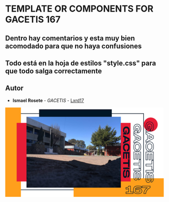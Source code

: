 # TEMPLATE OR COMPONENTS FOR GACETIS 167

## Dentro hay comentarios y esta muy bien acomodado para que no haya confusiones
## Todo está en la hoja de estilos "style.css" para que todo salga correctamente


## Autor

* **Ismael Rosete** - *GACETIS* - [Lxrd17](https://github.com/Lxrd17)

![alt text](assets/img/gacetacover1.png)